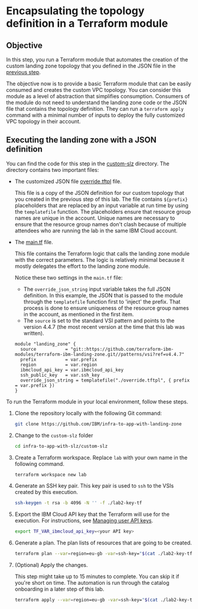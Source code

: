 # Encapsulating the topology definition in a Terraform module

## Objective

In this step, you run a Terraform module that automates the creation of the custom landing zone topology that you defined in the JSON file in the [previous step](./10-customizing.md).

The objective now is to provide a basic Terraform module that can be easily consumed and creates the custom VPC topology. You can consider this module as a level of abstraction that simplifies consumption. Consumers of the module do not need to understand the landing zone code or the JSON file that contains the topology definition. They can run a `terraform apply` command with a minimal number of inputs to deploy the fully customized VPC topology in their account.

## Executing the landing zone with a JSON definition

You can find the code for this step in the [custom-slz](https://github.com/IBM/infra-to-app-with-landing-zone/tree/main/custom-slz) directory. The directory contains two important files:
- The customized JSON file [override.tftpl](https://github.com/IBM/infra-to-app-with-landing-zone/blob/main/custom-slz/override.tftpl) file.

    This file is a copy of the JSON definition for our custom topology that you created in the previous step of this lab. The file contains `${prefix}` placeholders that are replaced by an input variable at run time by using the `templatefile` function. The placeholders ensure that resource group names are unique in the account. Unique names are necessary to ensure that the resource group names don't clash because of multiple attendees who are running the lab in the same IBM Cloud account.
- The [main.tf](https://github.com/IBM/infra-to-app-with-landing-zone/blob/main/custom-slz/main.tf) file.

    This file contains the Terraform logic that calls the landing zone module with the correct parameters. The logic is relatively minimal because it mostly delegates the effort to the landing zone module.

    Notice these two settings in the `main.tf` file:

    - The `override_json_string` input variable takes the full JSON definition. In this example, the JSON that is passed to the module through the `templatefile` function first to 'inject' the prefix. That process is done to ensure uniqueness of the resource group names in the account, as mentioned in the first item.
    - The `source` is set to the standard VSI pattern and points to the version 4.4.7 (the most recent version at the time that this lab was written).

    ```hcl
    module "landing_zone" {
      source           = "git::https://github.com/terraform-ibm-modules/terraform-ibm-landing-zone.git//patterns/vsi?ref=v4.4.7"
      prefix           = var.prefix
      region           = var.region
      ibmcloud_api_key = var.ibmcloud_api_key
      ssh_public_key   = var.ssh_key
      override_json_string = templatefile("./override.tftpl", { prefix = var.prefix })
    }
    ```

To run the Terraform module in your local environment, follow these steps.

1.  Clone the repository locally with the following Git command:

    ```sh
    git clone https://github.com/IBM/infra-to-app-with-landing-zone
    ```

2.  Change to the `custom-slz` folder

    ```sh
    cd infra-to-app-with-slz/custom-slz
    ```

3.  Create a Terraform workspace. Replace `lab` with your own name in the following command.

    ```sh
    terraform workspace new lab
    ```

4.  Generate an SSH key pair. This key pair is used to `ssh` to the VSIs created by this execution.

    ```sh
    ssh-keygen -t rsa -b 4096 -N '' -f ./lab2-key-tf
    ```

5.  Export the IBM Cloud API key that the Terraform will use for the execution. For instructions, see [Managing user API keys](https://cloud.ibm.com/docs/account?topic=account-userapikey&interface=ui).

    ```sh
    export TF_VAR_ibmcloud_api_key=<your API key>
    ```

6.  Generate a plan. The plan lists of resources that are going to be created.

    ```sh
    terraform plan --var=region=eu-gb -var=ssh-key="$(cat ./lab2-key-tf)" -var=prefix=lab-prefix
    ```

7.  (Optional) Apply the changes.

    This step might take up to 15 minutes to complete. You can skip it if you're short on time. The automation is run through the catalog onboarding in a later step of this lab.

    ```sh
    terraform apply --var=region=eu-gb -var=ssh-key="$(cat ./lab2-key-tf)" -var=prefix=lab-prefix
    ```
